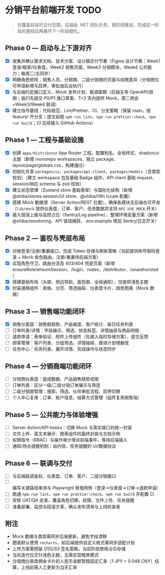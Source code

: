 # 分销平台前端开发 TODO

> 仅覆盖前端可交付范围，后端由 .NET 团队负责。按阶段推进，完成前一阶段的基线后再展开下一阶段细化。

## Phase 0 — 启动与上下游对齐

- [x] 收集并确认需求文档、技术方案、设计稿交付节奏（Figma 设计节奏：Week1 登录/框架/仪表盘，Week2 销售页面，Week3 分销模块，Week4 公共能力；每周二/五同步）
- [x] 明确角色矩阵：销售人员、分销商、二级分销商的页面与权限差异（分销商仅可申请新增与启停，审批由后台执行）
- [x] 与后端约定接口定义、Mock 发布计划、联调窗期（后端主导 OpenAPI/排期；我们先提交 P0/P1 接口草案、T+3 天内提供 Mock，周二例会+Week3/Week4 联调）
- [x] 建立协作基线：代码规范、Lint/Prettier、CI、分支策略（保留 main，按 feature/ 开分支；提交前跑 `npm run lint`、`npm run prettier:check`、`npm run build`；CI 后续接入 GitHub Actions）

## Phase 1 — 工程与基础设施

- [x] 创建 `apps/distributor` App Router 工程，配置别名、全局样式、shadcn/ui 主题（新增 monorepo workspaces、独立 package、layout/page/globals.css、构建通过）
- [x] 初始化共享 `packages/ui`、`packages/api-client`、`packages/models`（含类型校验）（建立 workspace 包及基础 Badge 组件、API client 基础 request、session/响应 schema 与 zod 校验）
- [x] 建立状态管理（Zustand store 基础骨架）与国际化结构（新增 @shiba/stores session/UI store、@shiba/i18n locale 配置）
- [x] 搭建 Mock 数据源（Server Action/REST 拦截），确保各模块无后端也可开发（`lib/mock` 提供仪表盘、订单、客户、任务数据并支持 `API_USE_MOCK` 开关）
- [x] 接入错误上报与监控占位（Sentry/Log pipeline），整理环境变量方案（新增 @shiba/monitoring、API 错误捕获、.env.example 增加 Sentry/日志开关）

## Phase 2 — 鉴权与壳层布局

- [x] 对接登录/注册/重置接口，完成 Token 存储与刷新策略（当前提供账号密码登录 + Mock 角色路由，注册/重置待后端方案）
- [x] 实现角色守卫、路由分流及 403/404 兜底页面（新增 ensureRole/ensureSession、/login、/sales、/distributor、/unauthorized）
- [x] 搭建基础布局（头部、侧边导航、面包屑、全局通知），仅提供浅色主题
- [x] 封装通用组件：表格、分页、筛选抽屉、仪表盘卡片、趋势图表（Mock 数据）

## Phase 3 — 销售端功能闭环

- [x] 销售仪表盘：销售额趋势、产品维度、客户统计、每日任务列表
- [ ] 订单列表/详情：字段展示、筛选、状态标签、详情抽屉与商品明细
- [ ] 退款申请：表单验证、附件上传组件（先接入临时存储方案）、提交反馈
- [ ] 顾客管理：客户列表、分组筛选、详情抽屉、跟进计划增删改
- [ ] 任务中心：任务列表、展开详情、完成操作与状态同步

## Phase 4 — 分销商端功能闭环

- [ ] 分销商仪表盘：提成数据、产品销售趋势视图
- [ ] 订单列表：区分一级/二级分销订单展示与筛选
- [ ] 二级分销商管理：搜索、筛选、伙伴审批流程、启停切换
- [ ] 个人中心复用：订单、账户信息、结算方式管理（组件复用销售端）

## Phase 5 — 公共能力与体验增强

- [ ] Server Action/API hooks：切换 Mock 与真实接口的统一封装
- [ ] 文件上传、富文本展示、图表组件的最终封装与文档示例
- [ ] 权限指令（RBAC）与操作审计埋点前端事件，等待后端接入
- [ ] 通知/待办提醒机制：站内信、任务提醒的 UI/数据协议

## Phase 6 — 联调与交付

- [ ] 与后端联调鉴权、仪表盘、订单、客户、二级分销接口
- [ ] 编写关键路径单测与 Playwright 冒烟用例（登录→仪表盘→订单→退款申请）
- [ ] 跑通 `npm run lint`、`npm run prettier:check`、`npm run build` 并配置 CI
- [ ] 安排 UAT/QA 走查，覆盖角色切换、权限、文件上传、任务提醒
- [ ] 准备部署、监控与回滚方案，确认发布清单与上线检查表

## 附注

- Mock 数据与类型需同步后端更新，避免字段漂移
- 图表默认使用 `recharts`，如后端提供自定义格式需同步适配计划
- 上传方案需预留 OSS/S3 签名策略，当前阶段使用占位存储
- 当前迭代仅交付浅色主题，无需实现暗黑模式
- 分销商仪表盘佣金卡片的人民币金额暂按固定汇率（1 JPY = 0.048 CNY）估算，上线前需人工更新为当天汇率
